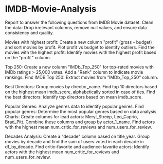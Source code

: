 # IMDB-Movie-Analysis
Report to answer the following questions from IMDB Movie dataset.
Clean the data:
Drop irrelevant columns, remove null values, and ensure data consistency and quality.

Movies with highest profit:
Create a new column "profit" (gross - budget) and sort movies by profit.
Plot profit vs budget to identify outliers.
Find the movies with the highest profit:
Identify movies with the highest profit based on the "profit" column.

Top 250:
Create a new column "IMDb_Top_250" for top-rated movies with IMDb ratings > 25,000 votes.
Add a "Rank" column to indicate movie rankings.
Find IMDB Top 250:
Extract movies from "IMDb_Top_250" column.

Best Directors:
Group movies by director_name.
Find top 10 directors based on the highest mean imdb_score, alphabetically sorted in case of ties.
Find the best directors:
Identify top directors based on mean imdb_score.

Popular Genres:
Analyze genres data to identify popular genres.
Find popular genres:
Determine the most popular genres based on data analysis.
Charts:
Create columns for lead actors: Meryl_Streep, Leo_Caprio, Brad_Pitt.
Combine these columns and group by actor_1_name.
Find actors with the highest mean num_critic_for_reviews and num_users_for_review.

Decades Analysis:
Create a "decade" column based on title_year.
Group movies by decade and find the sum of users voted in each decade in df_by_decade.
Find critic-favorite and audience-favorite actors:
Identify actors with the highest mean num_critic_for_reviews and num_users_for_review.

